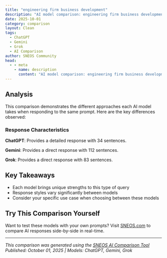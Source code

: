 ```yaml
---
title: "engineering firm business development"
description: "AI model comparison: engineering firm business development..."
date: 2025-10-01
category: comparison
layout: Clean
tags:
  - ChatGPT
  - Gemini
  - Grok
  - AI Comparison
author: SNEOS Community
head:
  - - meta
    - name: description
      content: "AI model comparison: engineering firm business development..."
---
```


<ChatComparison
  title="engineering firm business development"
  prompt="engineering firm business development"
  :responses='{"ChatGPT": "Certainly! Business development for an engineering firm involves strategies and activities aimed at growing the business, expanding the client base, and increasing revenue. Here are some key steps and tips for effective business development in an engineering firm:\n\n### 1. Understand Your Market and Clients\n- **Market Research:** Identify industries and sectors requiring engineering services (construction, manufacturing, infrastructure, energy, etc.).\n- **Client Needs:** Understand the pain points, project requirements, and expectations of your potential clients.\n- **Competitor Analysis:** Analyze what competitors offer and identify your firm\u2019s unique value proposition.\n\n### 2. Build a Strong Brand and Reputation\n- **Showcase Expertise:** Highlight successful projects, certifications, and qualifications.\n- **Quality and Reliability:** Emphasize your firm\u2019s commitment to high-quality and timely delivery.\n- **Online Presence:** Maintain an updated website and active social media profiles showcasing projects, testimonials, and thought leadership.\n\n### 3. Networking and Relationship Building\n- **Industry Events:** Attend trade shows, conferences, and seminars relevant to engineering and your target sectors.\n- **Professional Associations:** Join engineering societies and business chambers.\n- **Client Relationships:** Maintain regular communication with existing clients to encourage repeat business and referrals.\n\n### 4. Strategic Partnerships and Alliances\n- Collaborate with construction companies, architects, consultants, and technology providers to offer comprehensive solutions.\n- Partner with academic institutions for research and development opportunities.\n\n### 5. Marketing and Sales Strategies\n- **Content Marketing:** Publish whitepapers, case studies, and blog posts addressing industry challenges and innovations.\n- **Email Campaigns:** Reach out to prospects with tailored proposals.\n- **Proposals and Bidding:** Develop compelling and clear proposals for government and private tenders.\n- **CRM Systems:** Use Customer Relationship Management software to track leads and client interactions.\n\n### 6. Diversify Services and Innovation\n- Expand service offerings in emerging areas such as sustainable engineering, renewable energy, or smart infrastructure.\n- Invest in technology and innovation to improve efficiency and deliver cutting-edge solutions.\n\n### 7. Develop a Skilled Team\n- Hire and train a talented workforce that can handle complex projects.\n- Encourage continuous learning and professional development.\n\n### 8. Financial Planning and Management\n- Maintain clear financial records.\n- Allocate budgets for marketing, business development, and client acquisition activities.\n\n---\n\n### Example Action Plan for an Engineering Firm\u2019s Business Development:\n\n| Activity | Description | Timeline |\n|------------------------------|------------------------------------------------|----------------|\n| Market Analysis | Research target sectors and potential clients | Month 1 |\n| Website Update | Refresh website with recent projects and testimonials | Month 1-2 |\n| Networking Events | Attend key industry conferences | Ongoing |\n| Develop Marketing Materials | Create case studies, brochures, presentations | Month 2-3 |\n| CRM Implementation | Start using CRM for lead tracking | Month 3 |\n| Proposal Preparation | Prepare templates for bid submissions | Month 3-4 |\n| Strategic Partnerships | Identify and approach potential partners | Month 4-6 |\n| Team Training | Organize workshops for sales and communication skills | Ongoing |\n\n---\n\nIf you want, I can help you draft specific marketing materials or prepare a detailed business development plan tailored to your firm. Just let me know!", "Gemini": "Okay, let\u0027s dive into business development for an engineering firm. Here\u0027s a comprehensive overview, covering key areas and actionable strategies:\n\n**I. Understanding Business Development in the Engineering Context**\n\n* **What is it?** Business development (BD) in engineering is the process of creating, nurturing, and expanding relationships to generate new business opportunities and revenue streams for the firm. It\u0027s more than just sales; it\u0027s about building long-term value.\n\n* **Why is it crucial?**\n * **Revenue Growth:** Securing new projects and clients directly impacts the firm\u0027s profitability.\n * **Market Expansion:** Reaching new geographies, industries, or service offerings.\n * **Competitive Advantage:** Staying ahead of the competition by demonstrating expertise and building a strong reputation.\n * **Sustainability:** Ensuring a steady pipeline of work for the firm\u0027s long-term health.\n * **Brand Building:** Enhancing brand awareness and recognition within the industry.\n\n* **Key Differences from Sales:**\n * **Focus:** BD is about relationship-building and long-term value creation, while sales are typically focused on closing individual deals.\n * **Time Horizon:** BD often has a longer time horizon, involving nurturing relationships over months or years, while sales cycles can be shorter.\n * **Expertise:** BD professionals in engineering firms often need a strong understanding of the technical aspects of the business.\n\n**II. Core Components of an Engineering Firm\u0027s Business Development Strategy**\n\n1. **Market Research and Analysis:**\n\n * **Target Market Identification:** Define your ideal clients and industries. Consider:\n * Industry sectors (e.g., transportation, energy, manufacturing, construction)\n * Company size (small, medium, large enterprises)\n * Geographic location (local, regional, national, international)\n * Project types (infrastructure, building design, environmental, etc.)\n * **Competitive Analysis:** Identify your competitors, their strengths and weaknesses, and their market positioning.\n * **Market Trends:** Stay informed about industry trends, emerging technologies, and regulatory changes that could impact your business. This includes things like:\n * Sustainability and green engineering\n * Digital transformation (BIM, AI, automation)\n * Infrastructure investment trends\n * Changes in building codes and standards\n * **SWOT Analysis:** Conduct a SWOT (Strengths, Weaknesses, Opportunities, Threats) analysis to assess your firm\u0027s internal capabilities and external environment.\n\n2. **Relationship Building and Networking:**\n\n * **Industry Associations:** Actively participate in industry associations (e.g., ASCE, IEEE, ASME, NSPE)\n * Attend conferences, workshops, and meetings.\n * Present papers and participate in panel discussions.\n * Serve on committees and leadership roles.\n * **Networking Events:** Attend relevant networking events, both within and outside your specific industry.\n * **Client Appreciation:** Host client appreciation events to strengthen relationships with existing clients.\n * **Referral Programs:** Develop a referral program to incentivize existing clients and partners to recommend your firm.\n * **Personalized Communication:** Maintain regular contact with clients and prospects through personalized emails, phone calls, and in-person meetings.\n\n3. **Marketing and Branding:**\n\n * **Website:** A professional and informative website is essential. It should:\n * Showcase your firm\u0027s expertise and capabilities.\n * Highlight successful projects and client testimonials.\n * Provide clear contact information.\n * Be optimized for search engines (SEO).\n * **Content Marketing:** Create valuable content to attract and engage potential clients:\n * Blog posts on relevant industry topics.\n * White papers and case studies demonstrating your expertise.\n * Webinars and online presentations.\n * Infographics and videos.\n * **Social Media:** Use social media platforms (LinkedIn, Twitter, etc.) to:\n * Share your content and engage with your audience.\n * Promote your firm\u0027s services and accomplishments.\n * Participate in industry discussions.\n * **Public Relations:** Seek opportunities to:\n * Publish articles in industry publications.\n * Get your firm featured in news articles and press releases.\n * Present at conferences and workshops.\n * **Brochures and Marketing Materials:** Develop high-quality brochures and marketing materials that effectively communicate your firm\u0027s value proposition.\n * **Email Marketing:** Build an email list and send out regular newsletters with valuable content and updates.\n\n4. **Proposal Development and Bid Management:**\n\n * **RFP/RFQ Tracking:** Establish a system for tracking and identifying relevant Requests for Proposals (RFPs) and Requests for Qualifications (RFQs).\n * **Go/No-Go Decisions:** Develop a process for evaluating RFPs and determining whether to pursue them based on factors like:\n * Alignment with your firm\u0027s expertise.\n * Competitive landscape.\n * Potential profitability.\n * **Proposal Writing:** Develop compelling and persuasive proposals that:\n * Clearly articulate your understanding of the client\u0027s needs.\n * Highlight your firm\u0027s relevant experience and capabilities.\n * Offer a customized solution that meets the client\u0027s specific requirements.\n * Present a competitive price.\n * **Proposal Review:** Implement a rigorous proposal review process to ensure quality and accuracy.\n * **Interview Preparation:** Prepare thoroughly for client interviews and presentations.\n\n5. **Client Relationship Management (CRM):**\n\n * **CRM System:** Implement a CRM system (e.g., Salesforce, HubSpot, Microsoft Dynamics 365) to manage client interactions and track business development activities.\n * **Data Analysis:** Use CRM data to analyze your business development performance and identify areas for improvement.\n * **Relationship Tracking:** Maintain detailed records of client interactions and relationships.\n * **Lead Management:** Track and manage leads throughout the sales pipeline.\n\n6. **Strategic Partnerships:**\n\n * **Identify potential partners:** Look for complementary businesses that can expand your service offerings or reach new markets. Examples include:\n * Architectural firms\n * Construction companies\n * Technology providers\n * Environmental consultants\n * **Formalize partnerships:** Establish formal partnership agreements that clearly define the roles and responsibilities of each party.\n * **Joint Marketing:** Collaborate on joint marketing initiatives to reach a wider audience.\n * **Cross-referrals:** Refer clients to each other to generate new business opportunities.\n\n**III. Key Roles in Business Development**\n\n* **Business Development Manager/Director:** Responsible for developing and implementing the firm\u0027s overall business development strategy.\n* **Marketing Manager:** Responsible for creating and executing marketing campaigns to promote the firm\u0027s services.\n* **Proposal Manager:** Responsible for managing the proposal development process.\n* **Project Managers:** Play a crucial role in maintaining client relationships and identifying opportunities for follow-on work.\n* **Technical Staff:** Often involved in presentations, technical writing, and client interactions.\n* **Principals/Partners:** Active participation from firm leadership is essential for driving business development efforts.\n\n**IV. Measuring Success**\n\n* **Key Performance Indicators (KPIs):**\n * **Revenue Growth:** Overall increase in revenue.\n * **New Client Acquisition:** Number of new clients acquired.\n * **Proposal Win Rate:** Percentage of proposals that result in signed contracts.\n * **Lead Generation:** Number of leads generated through marketing and networking activities.\n * **Client Satisfaction:** Measured through surveys and feedback.\n * **Return on Investment (ROI) of Marketing and BD Activities:** Track the costs of BD efforts and the revenue generated as a result.\n* **Regular Reporting:** Track KPIs and generate regular reports to monitor progress and identify areas for improvement.\n\n**V. Challenges and Considerations**\n\n* **Long Sales Cycles:** Engineering projects often have long sales cycles, requiring patience and persistence.\n* **Technical Complexity:** Business development professionals need to have a strong understanding of the technical aspects of the firm\u0027s services.\n* **Relationship-Driven Business:** Building and maintaining strong relationships with clients and partners is crucial.\n* **Competition:** The engineering industry is highly competitive.\n* **Economic Fluctuations:** Economic downturns can impact the demand for engineering services.\n* **Staying Up-to-Date:** Keeping abreast of the latest industry trends and technologies is essential.\n\n**VI. Tips for Success**\n\n* **Focus on Building Relationships:** Prioritize building strong, long-term relationships with clients, partners, and industry contacts.\n* **Demonstrate Expertise:** Showcase your firm\u0027s expertise through thought leadership content, successful projects, and client testimonials.\n* **Be Proactive:** Don\u0027t wait for opportunities to come to you. Actively seek out new business opportunities and build relationships with potential clients.\n* **Be Responsive:** Respond promptly to client inquiries and requests.\n* **Provide Excellent Service:** Deliver high-quality services that exceed client expectations.\n* **Continuously Improve:** Regularly evaluate your business development efforts and identify areas for improvement.\n* **Embrace Technology:** Use technology to streamline your business development processes and improve communication.\n* **Invest in Training:** Provide ongoing training to your business development team to keep them up-to-date on the latest trends and best practices.\n* **Be Patient and Persistent:** Business development is a long-term process. Be patient and persistent, and don\u0027t get discouraged by setbacks.\n\nBy implementing a well-defined business development strategy and focusing on building strong relationships, engineering firms can achieve sustainable growth and success. Remember to tailor your approach to your specific market, services, and firm culture. Good luck!\n", "Grok": "Business development for an engineering firm involves strategies and activities aimed at growing the company, increasing revenue, and establishing a strong market presence. This process focuses on identifying new opportunities, building relationships, and expanding services or geographic reach. Below are key components and strategies for effective business development in an engineering firm:\n\n---\n\n### 1. Understanding the Market and Industry\n- **Market Research**: Analyze industry trends, emerging technologies, and client needs to identify growth areas. For example, renewable energy, sustainable infrastructure, or smart city projects may present opportunities.\n- **Competitor Analysis**: Study competitors to understand their strengths, weaknesses, and market positioning. Differentiate your firm by offering unique value (e.g., specialized expertise or innovative solutions).\n- **Target Sectors**: Identify high-growth sectors or niches where your firm\u2019s skills are in demand, such as civil engineering for infrastructure, environmental engineering for sustainability, or mechanical engineering for industrial automation.\n\n---\n\n### 2. Building a Strong Brand and Reputation\n- **Showcase Expertise**: Publish case studies, white papers, and thought leadership content to demonstrate your firm\u2019s capabilities and industry knowledge.\n- **Client Testimonials**: Highlight successful projects and satisfied clients to build credibility.\n- **Professional Certifications and Awards**: Pursue industry certifications (e.g., ISO, LEED) and apply for awards to enhance reputation.\n- **Digital Presence**: Maintain an updated website, active social media profiles (e.g., LinkedIn), and online portfolios of projects to attract potential clients.\n\n---\n\n### 3. Networking and Relationship Building\n- **Industry Events**: Attend conferences, trade shows, and seminars to connect with potential clients, partners, and industry influencers.\n- **Professional Associations**: Join organizations like the American Society of Civil Engineers (ASCE), Institution of Mechanical Engineers (IMechE), or local chambers of commerce to build networks and gain visibility.\n- **Strategic Partnerships**: Collaborate with other firms, contractors, or suppliers to bid on larger projects or enter new markets.\n- **Client Relationships**: Maintain strong communication with existing clients to secure repeat business and referrals.\n\n---\n\n### 4. Expanding Service Offerings\n- **Diversification**: Add complementary services to your portfolio. For example, a structural engineering firm might expand into project management or sustainability consulting.\n- **Adopt New Technologies**: Stay ahead by integrating cutting-edge tools like Building Information Modeling (BIM), drones, AI, or IoT into your services.\n- **Specialization**: Focus on niche areas with less competition, such as disaster-resistant design or green engineering solutions.\n\n---\n\n### 5. Client Acquisition Strategies\n- **Proposal and Bidding Process**: Develop a streamlined process for responding to Requests for Proposals (RFPs) and bids. Tailor proposals to highlight your firm\u2019s unique strengths.\n- **Cold Outreach**: Identify potential clients through research (e.g., government contracts, private developers) and reach out with personalized pitches.\n- **Referrals and Word-of-Mouth**: Encourage satisfied clients to refer your firm to others and offer incentives for referrals.\n- **Government Contracts**: Explore opportunities with local, state, or federal agencies for infrastructure or public works projects. Register on platforms like SAM.gov (for U.S. federal contracts) or similar databases in other countries.\n\n---\n\n### 6. Geographic Expansion\n- **Local Market Saturation**: If your current market is saturated, consider expanding to nearby regions or states with growing demand for engineering services.\n- **International Opportunities**: Explore projects in emerging markets or regions with infrastructure development needs, ensuring compliance with local regulations.\n- **Strategic Offices**: Open branch offices in strategic locations to serve new clients and tap into regional opportunities.\n\n---\n\n### 7. Investing in Talent and Capabilities\n- **Hire Skilled Professionals**: Attract top engineers, project managers, and business development specialists to enhance service delivery and client acquisition.\n- **Training and Development**: Provide ongoing training to keep staff updated on the latest technologies, standards, and industry practices.\n- **Innovation Culture**: Encourage employees to propose innovative solutions and processes that can become selling points for the firm.\n\n---\n\n### 8. Leveraging Technology for Growth\n- **CRM Systems**: Use customer relationship management (CRM) tools like Salesforce or HubSpot to track leads, manage client interactions, and streamline sales processes.\n- **Digital Marketing**: Invest in search engine optimization (SEO), pay-per-click (PPC) advertising, and content marketing to generate leads online.\n- **Project Management Tools**: Implement software like Primavera or Microsoft Project to improve efficiency and demonstrate professionalism to clients.\n\n---\n\n### 9. Financial and Risk Management\n- **Budget for Growth**: Allocate resources for marketing, training, and new hires to support business development without overextending financially.\n- **Risk Assessment**: Evaluate potential risks in new projects or markets, such as regulatory hurdles, economic instability, or client reliability.\n- **Diversify Revenue Streams**: Avoid over-reliance on a single client or sector by pursuing a balanced project portfolio.\n\n---\n\n### 10. Measuring Success and Adjusting Strategies\n- **Key Performance Indicators (KPIs)**: Track metrics like revenue growth, client acquisition rates, project win rates, and client satisfaction to evaluate business development efforts.\n- **Feedback Loops**: Gather feedback from clients and employees to identify areas for improvement.\n- **Adaptability**: Be flexible and adjust strategies based on market changes, client needs, and performance data.\n\n---\n\n### Example Business Development Plan for an Engineering Firm\n1. **Objective**: Increase annual revenue by 20% over the next 3 years.\n2. **Target Market**: Focus on municipal infrastructure projects and renewable energy sectors.\n3. **Strategies**:\n - Attend regional infrastructure conferences to network with government officials.\n - Partner with a sustainability consulting firm to offer integrated green engineering solutions.\n - Invest in BIM training for staff to enhance project delivery capabilities.\n4. **Tactics**:\n - Launch a targeted LinkedIn campaign showcasing recent infrastructure projects.\n - Develop a proposal template tailored for government RFPs.\n - Hire a business development manager to identify and pursue new opportunities.\n5. **Metrics**: Track number of new contracts, client inquiries, and proposal win rates monthly.\n\n---\n\n### Challenges in Business Development for Engineering Firms\n- High competition in saturated markets.\n- Long sales cycles for large projects or government contracts.\n- Keeping up with rapidly evolving technologies and regulations.\n- Balancing growth initiatives with project delivery and quality.\n\nBy focusing on building strong relationships, staying innovative, and aligning services with market demands, an engineering firm can achieve sustainable growth through effective business development. If you\u0027re looking for specific advice (e.g., for a particular engineering discipline or region), feel free to provide additional details!"}' 
  published-date="19:24"
/>

## Analysis

This comparison demonstrates the different approaches each AI model takes when responding to the same prompt. Here are the key differences observed:

### Response Characteristics

**ChatGPT**: Provides a detailed response with 34 sentences. 

**Gemini**: Provides a direct response with 112 sentences. 

**Grok**: Provides a direct response with 83 sentences. 

## Key Takeaways

- Each model brings unique strengths to this type of query
- Response styles vary significantly between models
- Consider your specific use case when choosing between these models

## Try This Comparison Yourself

Want to test these models with your own prompts? Visit [SNEOS.com](https://sneos.com) to compare AI responses side-by-side in real-time.

---

*This comparison was generated using the [SNEOS AI Comparison Tool](https://sneos.com)*
*Published: October 01, 2025 | Models: ChatGPT, Gemini, Grok*
